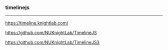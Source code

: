 ### timelinejs
---

https://timeline.knightlab.com/

https://github.com/NUKnightLab/TimelineJS

https://github.com/NUKnightLab/TimelineJS3

